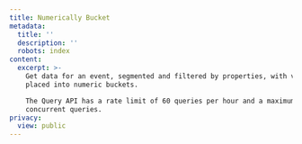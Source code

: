 ```yaml
---
title: Numerically Bucket
metadata:
  title: ''
  description: ''
  robots: index
content:
  excerpt: >-
    Get data for an event, segmented and filtered by properties, with values
    placed into numeric buckets.

    The Query API has a rate limit of 60 queries per hour and a maximum of 5
    concurrent queries.
privacy:
  view: public
---
```


